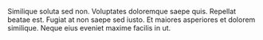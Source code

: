 Similique soluta sed non. Voluptates doloremque saepe quis. Repellat beatae est. Fugiat at non saepe sed iusto. Et maiores asperiores et dolorem similique. Neque eius eveniet maxime facilis in ut.